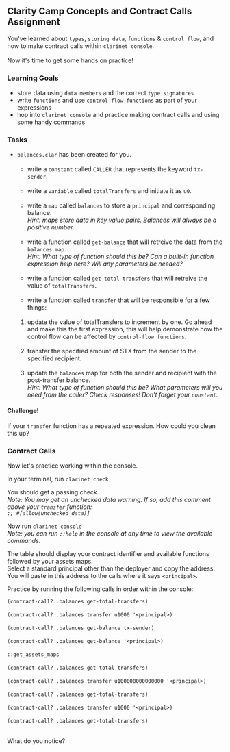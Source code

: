 ## Clarity Camp Concepts and Contract Calls Assignment

You've learned about `types`, `storing data`, `functions` & `control flow`, and how to make contract calls within `clarinet console`. <br><br>
Now it's time to get some hands on practice!

### Learning Goals

- store data using `data members` and the correct `type signatures`
- write `functions` and use `control flow functions` as part of your expressions
- hop into `clarinet console` and practice making contract calls and using some handy commands

### Tasks

- `balances.clar` has been created for you.<br><br>
  - write a `constant` called `CALLER` that represents the keyword `tx-sender`.<br><br>
  - write a `variable` called `totalTransfers` and initiate it as `u0`.<br><br>
  - write a `map` called `balances` to store a `principal` and corresponding balance.<br>
  *Hint: maps store data in key value pairs. Balances will always be a positive number.*<br><br>
  - write a function called `get-balance` that will retreive the data from the `balances map`. <br>
  *Hint: What type of function should this be? Can a built-in function expression help here? Will any parameters be needed?*<br><br>
  - write a function called `get-total-transfers` that will retreive the value of `totalTransfers`.<br><br>
  - write a function called `transfer` that will be responsible for a few things:<br><br>
  1. update the value of totalTransfers to increment by one. Go ahead and make this the first expression, this will help demonstrate how the control flow can be affected by `control-flow functions`.<br><br>
  2. transfer the specified amount of STX from the sender to the specified recipient.<br><br>
  3. update the `balances` map for both the sender and recipient with the post-transfer balance.<br>
  *Hint: What type of function should this be? What parameters will you need from the caller? Check responses! Don't forget your `constant`.*
  
#### Challenge!

If your `transfer` function has a repeated expression. How could you clean this up?

### Contract Calls

Now let's practice working within the console.

In your terminal, run `clarinet check`

You should get a passing check.<br>
*Note: You may get an unchecked data warning. If so, add this comment above your `transfer` function: <br>
`;; #[allow(unchecked_data)]`*

Now run `clarinet console`<br>
*Note: you can run `::help` in the console at any time to view the available commands.*

The table should display your contract identifier and available functions followed by your assets maps.<br>
Select a standard principal other than the deployer and copy the address. You will paste in this address to the calls where it says `<principal>`.

Practice by running the following calls in order within the console:

`(contract-call? .balances get-total-transfers)`<br><br>
`(contract-call? .balances transfer u1000 '<principal>)`<br><br>
`(contract-call? .balances get-balance tx-sender)`<br><br>
`(contract-call? .balances get-balance '<principal>)`<br><br>
`::get_assets_maps`<br><br>
`(contract-call? .balances get-total-transfers)`<br><br>
`(contract-call? .balances transfer u100000000000000 '<principal>)`<br><br>
`(contract-call? .balances get-total-transfers)`<br><br>
`(contract-call? .balances transfer u1000 '<principal>)`<br><br>
`(contract-call? .balances get-total-transfers)`<br><br>

What do you notice?
